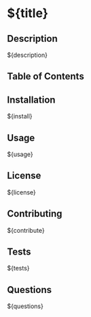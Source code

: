 # ${title}

## Description

${description}


## Table of Contents


## Installation

${install}


## Usage

${usage}


## License

${license}


## Contributing

${contribute}


## Tests

${tests}


## Questions

${questions}